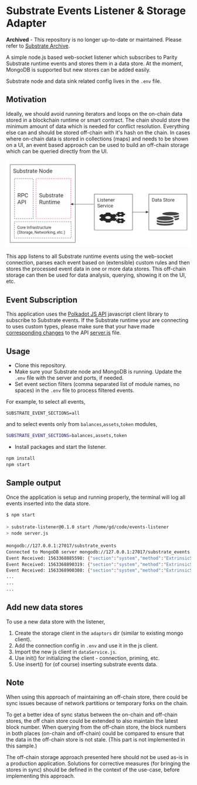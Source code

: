 # Substrate Events Listener & Storage Adapter

**Archived** - This repository is no longer up-to-date or maintained. Please refer to [Substrate Archive](https://github.com/paritytech/substrate-archive).

A simple node.js based web-socket listener which subscribes to Parity Substrate runtime events and stores them in a data store. At the moment, MongoDB is supported but new stores can be added easily.

Substrate node and data sink related config lives in the `.env` file.

## Motivation

Ideally, we should avoid running iterators and loops on the on-chain data stored in a blockchain runtime or smart contract. The chain should store the minimum amount of data which is needed for conflict resolution. Everything else can and should be stored off-chain with it's hash on the chain. In cases where on-chain data is stored in collections (maps) and needs to be shown on a UI, an event based approach can be used to build an off-chain storage which can be queried directly from the UI.

![events-listener](./img/substrate-listener.png)

This app listens to all Substrate runtime events using the web-socket connection, parses each event based on (extensible) custom rules and then stores the processed event data in one or more data stores. This off-chain storage can then be used for data analysis, querying, showing it on the UI, etc.

## Event Subscription

This application uses the [Polkadot JS API](https://github.com/polkadot-js/api) javascript client library to subscribe to Substrate events. If the Substrate runtime your are connecting to uses custom types, please make sure that your have made [corresponding changes](https://polkadot.js.org/api/api/#registering-custom-types) to the API  [server.js](./server.js) file.

## Usage

* Clone this repository.
* Make sure your Substrate node and MongoDB is running. Update the `.env` file with the server and ports, if needed.
* Set event section filters (comma separated list of module names, no spaces) in the `.env` file to process filtered events.

For example, to select all events,

```env
SUBSTRATE_EVENT_SECTIONS=all
```

and to select events only from `balances`,`assets`,`token` modules,

```bash
SUBSTRATE_EVENT_SECTIONS=balances,assets,token
```

* Install packages and start the listener.

```bash
npm install
npm start
```

## Sample output

Once the application is setup and running properly, the terminal will log all events inserted into the data store.

```bash
$ npm start

> substrate-listener@0.1.0 start /home/gd/code/events-listener
> node server.js

mongodb://127.0.0.1:27017/substrate_events
Connected to MongoDB server mongodb://127.0.0.1:27017/substrate_events
Event Received: 1563368885598: {"section":"system","method":"ExtrinsicSuccess","meta":"[ An extrinsic completed successfully.]","data":"[]"}
Event Received: 1563368890319: {"section":"system","method":"ExtrinsicSuccess","meta":"[ An extrinsic completed successfully.]","data":"[]"}
Event Received: 1563368900308: {"section":"system","method":"ExtrinsicSuccess","meta":"[ An extrinsic completed successfully.]","data":"[]"}
...
...
...
```

## Add new data stores

To use a new data store with the listener,

1. Create the storage client in the `adaptors` dir (similar to existing mongo client).
2. Add the connection config in `.env` and use it in the js client.
3. Import the new js client in `dataService.js`.
4. Use init() for initializing the client - connection, priming, etc.
5. Use insert() for (of course) inserting substrate events data.

## Note

When using this approach of maintaining an off-chain store, there could be sync issues because of network partitions or temporary forks on the chain.

To get a better idea of sync status between the on-chain and off-chain stores, the off chain store could be extended to also maintain the latest block number. When querying from the off-chain store, the block numbers in both places (on-chain and off-chain) could be compared to ensure that the data in the off-chain store is not stale. (This part is not implemented in this sample.)

The off-chain storage approach presented here should not be used as-is in a production application. Solutions for corrective measures (for bringing the stores in sync) should be defined in the context of the use-case, before implementing this approach.


